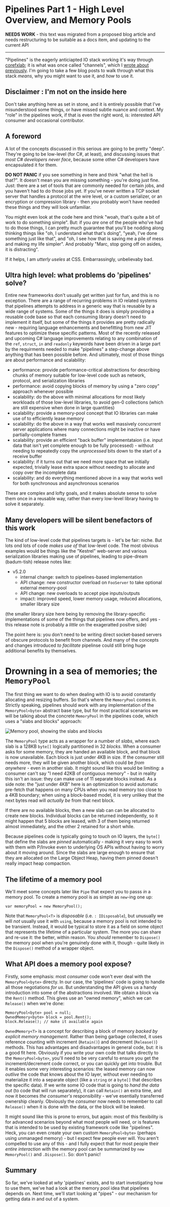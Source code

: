 # Pipelines Part 1 - High Level Overview, and Memory Pools

**NEEDS WORK** - this text was migrated from a proposed blog article and needs restructuring to be suitable as a docs item, and updating to the current API

---

"Pipelines" is the eagerly anticiapted IO stack working it's way through [corefxlab](https://github.com/dotnet/corefxlab); it is what was once called "channels", which I [wrote about previously](http://blog.marcgravell.com/2016/09/channelling-my-inner-geek.html). I'm going to take a few blog posts to walk through what this stack *means*, why you might want to use it, and *how* to use it.

## Disclaimer : I'm not on the inside here

Don't take anything here as set in stone, and it is entirely possible that I've misunderstood some things, or have missed subtle nuance and context. My "role" in the pipelines work, if that is even the right word, is: interested API consumer and occasional contributor.

## A foreword

A lot of the concepts discussed in this serious are going to be pretty "deep". They're going to be low-level (for C#, at least), and discussing issues that *most C# developers never face*, because some other C# developers have encapsulated it for them.

**DO NOT PANIC** if you see something in here and think "what the hell is that?". It doesn't mean you are missing something - you're doing just fine. Just: there are a set of tools that are commonly needed for certain jobs, and you haven't had to do those jobs yet. If you've never written a TCP socket server that handles a protocol at the wire level, or a custom serializer, or an encryption or compression library - then you probably won't have needed these things and they will look unfamiliar.

You might even look at the code here and think "woah, that's quite a bit of work to do something simple". But: if you *are* one of the people who've had to do those things, I can pretty much guarantee that you'll be nodding along thinking things like "oh, I understand what that's doing", "yeah, I've done something just like that", and "oh, I see how that is saving me a pile of mess and making my life simpler". And probably "Marc, stop going off on asides, it is distracting".

If it helps, I am *utterly useles* at CSS. Embarrassingly, unbelievaby bad. 

## Ultra high level: what problems do 'pipelines' solve?

Entire new frameworks don't usually get written just for fun, and this is no exception. There are a range of recurring problems in IO related systems that pipelines attempts to address in a generic way that is reusable by a wide range of systems. Some of the things it does is simply providing a reusable code base so that each consuming library doesn't need to implement it itself, but some of the things it provides are pretty radically new - requiring language enhancements and benefitting from new JIT features to optimize these specific patterns. Most of the recently released and upcoming C# language improvements relating to any combination of the `ref`, `struct`, `in` and `readonly` keywords have been driven in a large part by the requirments needed to make "pipelines" a step-change above anything that has been possible before. And ultimately, most of those things are about performance and scalability:

- performance: provide performance-critical abstractions for describing chunks of memory suitable for low-level code such as network, protocol, and serialization libraries
- performance: avoid copying blocks of memory by using a "zero copy" approach whenever possible
- scalability: do the above with minimal allocations for most likely workloads of those low-level libraries, to avoid gen-0 collections (which are still expensive when done in large quantities)
- scalability: provide a memory-pool concept that IO libraries can make use of to efficiently lease memory
- scalability: do the above in a way that works well massively concurrent server applications where many connections might be inactive or have partially-complete frames
- scalability: provide an efficient "back buffer" implementataion (i.e. input data that isn't yet complete enough to be fully processed) - without needing to repeatedly copy the *unprocessed* bits down to the start of a receive buffer
- scalability: if it turns out that we need more space that we initially expected, trivially lease extra space without needing to allocate and copy over the incomplete data
- scalability: and do everything mentioned above in a way that works well for both synchronous and asynchronous scenarios

These are complex and lofty goals, and it makes absolute sense to solve them once in a reusable way, rather than every low-level library having to solve it separately.

## Many developers will be silent benefactors of this work

The kind of low-level code that pipelines targets is - let's be fair: niche. But lots ond lots of code *makes use of* that low-level code. The most obvious examples would be things like the "Kestrel" web-server and various serialization libraries making use of pipelines, leading to pipe-dream (badum-tish) release notes like:

- v5.2.0
  - internal change: switch to pipelines-based implementation
  - API change: new constructor overload on `FooServer` to take optional external memory-pool
  - API change: new overloads to accept pipe inputs/outputs
  - impact: improved speed, lower memory usage, reduced allocations, smaller library size

(the smaller library size here being by removing the library-specific implementations of some of the things that pipelines now offers, and yes - this release note is probably a *little* on the exageratted positve side)

The point here is: you don't need to be writing direct socket-based servers of obscure protocols to benefit from channels. And many of the concepts and changes introduced *to facilitate* pipelinse could still bring huge additional benefits by themselves.

# Drowning in a sea of memories; the `MemoryPool`

The first thing we want to do when dealing with IO is to avoid constantly allocating and resizing buffers. So that's where the `MemoryPool` comes in. Strictly speaking, pipelines should work with any implementation of the `MemoryPool<byte>` abstract base type, but for most practical scenarios we will be talking about the concrete `MemoryPool` in the pipelines code, which uses a "slabs and blocks" approach:

![Memory pool, showing the slabs and blocks](memorypool.png)

The `MemoryPool` type acts as a wrapper for a number of *slabs*, where each slab is a 128KB `byte[]` logically partitioned in 32 *blocks*. When a consumer asks for some memory, they are handed an available block, and that block is now unavailable. Each block is just under 4KB in size. If the consumer still needs more, they will be given another block, which could be *from anywhere* - even in another slab. It might sound like this would be limiting: a consumer can't say "I need 42KB of contiguous memory" - but in reality this isn't an issue: they can make use of 11 separate blocks instead. As a side note: the "just under 4KB" here is an optimization to avoid automatic pre-fetch that happens on many CPUs when you read memory too close to a 4KB boundary; when using a block-based model, it is very unlikey that the next bytes read will *actually be* from that next block.

If there are no available blocks, then a new slab can can be allocated to create new blocks. Individual blocks can be returned independently, so it might happen that 5 blocks are leased, with 3 of them being returned almost immediately, and the other 2 retained for a short while.

Because pipelines code is typically going to touch on IO layers, the `byte[]` that define the slabs are *pinned* automatically - making it very easy to work with them with P/Invoke even to underlying OS APIs without having to worry about it moving around. Since the slabs are large enough to ensure that they are allocated on the Large Object Heap, having them pinned doesn't really impact heap compaction.

## The lifetime of a memory pool

We'll meet some concepts later like `Pipe` that expect you to passs *in* a memory pool. To create a memory pool is as simple as `new`-ing one up:

    var memoryPool = new MemoryPool();

Note that `MemoryPool<T>` is *disposable* (i.e. `: IDisposable`), but unusually we will *not* usually use it with `using`, because a memory pool is not intended to be transient. Instead, it would be typical to store it as a field on some object that represents the lifetime of a particular system. The more you can share and re-use it: the better, within reason. You *should* remember to `Dispose()` the memory pool when you're genuinely done with it, though - quite likely in the `Dispose()` method of a wrapper object.

## What API does a memory pool expose?

Firstly, some emphasis: most *consumer* code won't ever deal with the `MemoryPool<byte>` directy. In our case, the 'pipelines' code is going to handle all those negotiations *for us*. But understanding the API gives us a handy introduction into some of the abstractions involved. We obtain a block via the `Rent()` method. This gives use an "owned memory", which we can `Release()` when we're done:

```
MemoryPool<byte> pool = null;
OwnedMemory<byte> block = pool.Rent();
block.Release(); // make it available again
```

`OwnedMemory<T>` is a concept for describing a block of memory *backed by explicit memory management*. Rather than being garbage collected, it uses reference counting with increment (`Retain()`) and decrement (`Release()`) methods. This has advantages and disadvantages in general code, but: it is a good fit here. Obviously if you write your own code that talks directly to the `MemoryPool<byte>`, you'll need to be very careful to ensure you get the increment/decrement code correct, or you can quickly get into trouble. But it enables some very interesting scenarios: the leased memory can now *outlive* the code that knows about the IO layer, without ever needing to materialize it into a separate object (like a `string` or a `byte[]` that describes the specific data). If we write some IO code that is going to *hand the data out* (to code that will run separately), it can call `Retain()` an extra time, and now it becomes *the consumer's* responsibility - we've esentially transferred ownership cleanly. Obviously the *consumer* now needs to remember to call `Release()` when it is done with the data, or the block will be leaked.

It might sound like this is prone to errors, but again: most of this flexibility is for advanced scenarios beyond what most people will need, or is features that is intended to be used by existing framework code like "pipelines". Heck, you can even create your own custom `MemoryPool<byte>` (perhaps using unmanaged memory) - but I expect few people ever will. You aren't compelled to use any of this - and I fully expect that for most people their *entire interaction* with the memory pool can be summarized by `new MemoryPool()` and `.Dispose()`. So: don't panic!

## Summary

So far, we've looked at *why* 'pipelines' exists, and to start investigating how to use them, we've had a look at the memory pool idea that pipelines depends on. Next time, we'll start looking at "pipes" - our mechanism for getting data in and out of a system.